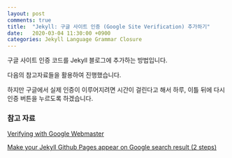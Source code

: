 ```yaml
---
layout: post
comments: true
title:  "Jekyll: 구글 사이트 인증 (Google Site Verification) 추가하기"
date:   2020-03-04 11:30:00 +0900
categories: Jekyll Language Grammar Closure
---
```


구글 사이트 인증 코드를 Jekyll 블로그에 추가하는 방법입니다.

다음의 참고자료들을 활용하여 진행했습니다.

하지만 구글에서 실제 인증이 이루어지려면 시간이 걸린다고 해서 하루, 이틀 뒤에 다시 인증 버튼을 누르도록 하겠습니다.

### 참고 자료

[Verifying with Google Webmaster](https://github.com/jekyll/jekyll/issues/3514)

[Make your Jekyll Github Pages appear on Google search result (2 steps)](https://victor2code.github.io/blog/2019/07/04/jekyll-github-pages-appear-on-Google.html)
